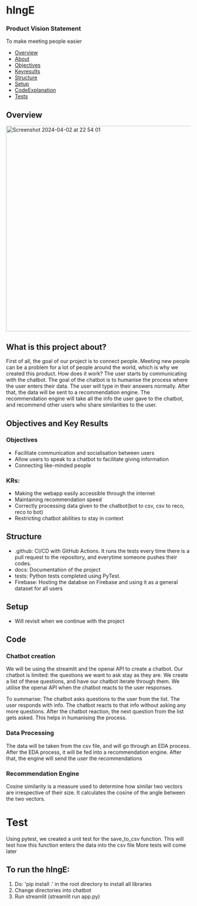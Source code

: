 # hIngE
### Product Vision Statement
  To make meeting people easier 
  
  - [Overview](#Overview)
  - [About](#About)
  - [Objectives](#Objectives)
  - [Keyresults](#KRs)
  - [Structure](#Structure)
  - [Setup](#Setup)
  - [CodeExplanation](#Code)
  - [Tests](#Tests)



## Overview
<img width="560" alt="Screenshot 2024-04-02 at 22 54 01" src="https://github.com/Chatbots-RecAgents/chatbots/assets/145041682/31ac7923-97e2-4279-8e1d-cae491c14454">



## What is this project about?
  First of all, the goal of our project is to connect people. Meeting new people can be a problem for a lot of people around the world, which is why we created this product. How does it work? The user starts by communicating with the chatbot. The goal of the chatbot is to humanise the process where the user enters their data. The user will type in their answers normally. After that, the data will be sent to a recommendation engine. The recommendation engine will take all the info the user gave to the chatbot, and recommend other users who share similarities to the user.


## Objectives and Key Results
### Objectives
   * Facilitate communication and socialisation between users
   * Allow users to speak to a chatbot to facilitate giving information
   * Connecting like-minded people
### KRs:
   * Making the webapp easily accessible through the internet
   * Maintaining recommendation speed
   * Correctly processing data given to the chatbot(bot to csv, csv to reco, reco to bot)
   * Restricting chatbot abilities to stay in context


## Structure
* .github: CI/CD with GitHub Actions. It runs the tests every time there is a pull request to the repository, and everytime someone pushes their codes.
* docs: Documentation of the project
* tests: Python tests completed using PyTest. 
* Firebase: Hosting the databse on Firebase and using it as a general dataset for all users

## Setup
* Will revisit when we continue with the project

## Code
### Chatbot creation
  We will be using the streamlit and the openai API to create a chatbot. Our chatbot is limited: the questions we want to ask stay as they are. We create a list of these questions, and have our chatbot iterate through them. We utilise the openai API when the chatbot reacts to the user responses.

  To summarise: The chatbot asks questions to the user from the list. The user responds with info. The chatbot reacts to that info without asking any more questions. After the chatbot reaction, the next question from the list gets asked. This helps in humanising the process.  
  
### Data Processing
  The data will be taken from the csv file, and will go through an EDA process. After the EDA process, it will be fed into a recommendation engine. After that, the engine will send the user the recommendations
  
### Recommendation Engine
  Cosine similarity is a measure used to determine how similar two vectors are irrespective of their size. It calculates the cosine of the angle between the two vectors.

# Test
  Using pytest, we created a unit test for the save_to_csv function. This will test how this function enters the data into the csv file
  More tests will come later

## To run the hIngE:
1. Do: 'pip install .' in the root directory to install all libraries
2. Change directories into chatbot
3. Run streamlit (streamlit run app.py)
